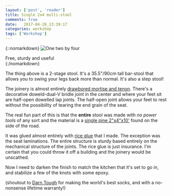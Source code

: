 ```yaml
---
layout: ['post', 'reader']
title: Single 2x4 multi-stool
comments: true
date:   2017-04-28_13:39:17 
categories: workshop
tags: ['Workshop']
---
```


{::nomarkdown}
  <img src="/assets/Random/MultiStool.png" alt="One two by four">
  <div class="image-caption">Free, sturdy and useful</div>
{:/nomarkdown}

The thing above is a 2-stage stool. It's a 35.5"/90cm tall bar-stool that allows you to swing your legs back more than normal. It's also a step stool!

The joinery is almost entirely [drawbored mortise and tenon](http://www.greenwoodworking.com/DrawboredArticle). There's a decorative doweld-dual-V bridle joint in the center and where your feet sit are half-open dowelled lap joints. The half-open joint allows your feet to rest without the possibility of tearing the end grain of the seat.

The real fun part of this is that the **entire** stool was made with _no power tools_ of any sort and the material is a [single pine 2"x4"x10'](http://www.homedepot.com/p/2-in-x-4-in-x-96-in-Premium-Kiln-Dried-Whitewood-Stud-161640/202091220) found on the side of the road.

It was glued almost entirely with [rice glue](http://islandblacksmith.ca/2015/10/making-sokui-rice-paste-glue/) that I made. The exception was the seat laminations. The entire structure is sturdy based entirely on the mechanical structure of the joints. The rice glue is just insurance. I'm certain that you could throw it off a building and the joinery would be unscathed.

Now I need to darken the finish to match the kitchen that it's set to go in, and stabilize a few of the knots with some epoxy.

(shoutout to [Darn Tough](https://darntough.com) for making the world's best socks, and with a no-nonsense lifetime warranty!)


